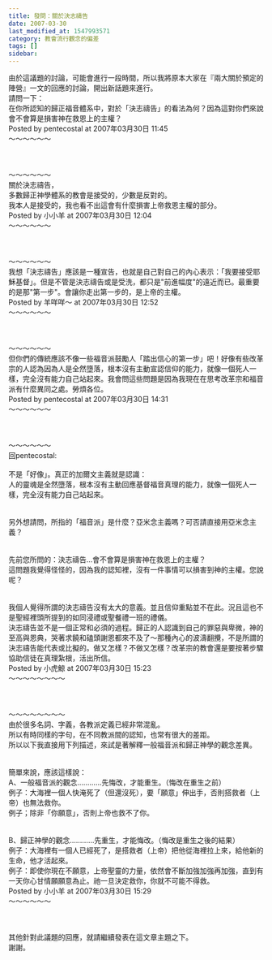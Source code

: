 ```yaml
---
title: 發問：關於決志禱告
date: 2007-03-30
last_modified_at: 1547993571
category: 教會流行觀念的偏差
tags: []
sidebar: 
---
```


<p>由於這議題的討論，可能會進行一段時間，所以我將原本大家在『兩大關於預定的陣營』一文的回應的討論，開出新話題來進行。<br/><!--more-->請問一下：<br/>在你所認知的歸正福音體系中，對於「決志禱告」的看法為何？因為這對你們來說會不會算是損害神在救恩上的主權？<br/>Posted by pentecostal at 2007年03月30日 11:45 <br/>～～～～～～<br/><br/><br/><br/>～～～～～～<br/>關於決志禱告，<br/>多數歸正神學體系的教會是接受的，少數是反對的。<br/>我本人是接受的，我也看不出這會有什麼損害上帝救恩主權的部分。<br/>Posted by 小小羊 at 2007年03月30日 12:04 <br/>～～～～～～<br/><br/><br/><br/>～～～～～～<br/>我想「決志禱告」應該是一種宣告，也就是自己對自己的內心表示：「我要接受耶穌基督」。但是不管是決志禱告或是受洗，都只是"前進幅度"的遠近而已。最重要的是那"第一步"。會讓你走出第一步的，是上帝的主權。<br/>Posted by 羊咩咩～ at 2007年03月30日 12:52 <br/>～～～～～～<br/><br/><br/><br/>～～～～～～<br/>但你們的傳統應該不像一些福音派鼓勵人「踏出信心的第一步」吧！好像有些改革宗的人認為因為人是全然墮落，根本沒有主動宣認信仰的能力，就像一個死人一樣，完全沒有能力自己站起來。我會問這些問題是因為我現在在思考改革宗和福音派有什麼異同之處。勞煩各位。<br/>Posted by pentecostal at 2007年03月30日 14:31 <br/>～～～～～～<br/><br/><br/><br/>～～～～～～<br/>回pentecostal:<br/><br/>不是「好像」。真正的加爾文主義就是認識：<br/>人的靈魂是全然墮落，根本沒有主動回應基督福音真理的能力，就像一個死人一樣，完全沒有能力自己站起來。<br/><br/><br/>另外想請問，所指的「福音派」是什麼？亞米念主義嗎？可否請直接用亞米念主義？<br/><br/><br/>先前您所問的：決志禱告...會不會算是損害神在救恩上的主權？<br/>這問題我覺得怪怪的，因為我的認知裡，沒有一件事情可以損害到神的主權。您說呢？<br/><br/><br/>我個人覺得所謂的決志禱告沒有太大的意義。並且信仰重點並不在此。況且這也不是聖經裡頭所提到的如同浸禮或聖餐禮一班的禮儀。<br/>決志禱告並不是一個正常和必須的過程。歸正的人認識到自己的罪惡與卑微，神的至高與恩典，哭著求饒和磕頭謝恩都來不及了～那種內心的波濤翻攪，不是所謂的決志禱告能代表或比擬的。做又怎樣？不做又怎樣？改革宗的教會還是要按著步驟協助信徒在真理紮根，活出所信。<br/>Posted by 小虎鯨 at 2007年03月30日 15:23 <br/>～～～～～～～～<br/><br/><br/><br/>～～～～～～～～<br/>由於很多名詞、字義，各教派定義已經非常混亂。<br/>所以有時同樣的字句，在不同教派間的認知，也常有很大的差距。<br/>所以以下我直接用下列描述，來試是著解釋一般福音派和歸正神學的觀念差異。<br/><br/><br/>簡單來說，應該這樣說：<br/>A、一般福音派的觀念…………先悔改，才能重生。（悔改在重生之前）<br/>例子：大海裡一個人快淹死了（但還沒死），要「願意」伸出手，否則搭救者（上帝）也無法救你。<br/>例子；除非「你願意」，否則上帝也救不了你。<br/><br/><br/>B、歸正神學的觀念…………先重生，才能悔改。（悔改是重生之後的結果）<br/>例子：大海裡有一個人已經死了，是搭救者（上帝）把他從海裡拉上來，給他新的生命，他才活起來。<br/>例子：即使你現在不願意，上帝聖靈的力量，依然會不斷加強加強再加強，直到有一天你心甘情願願意為止。祂一旦決定救你，你就不可能不得救。<br/>Posted by 小小羊 at 2007年03月30日 15:29 <br/>～～～～～～<br/><br/><br/><br/>其他針對此議題的回應，就請繼續發表在這文章主題之下。<br/>謝謝。<br/></p>